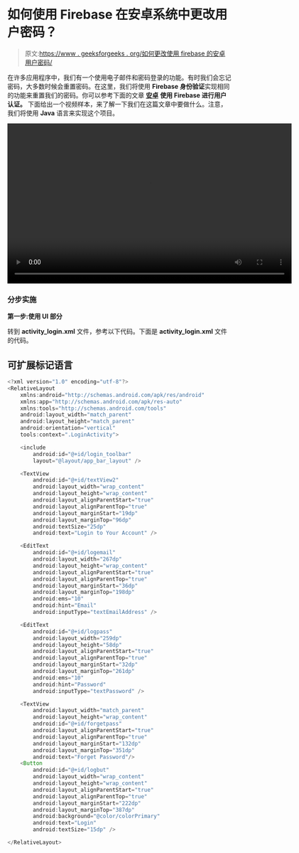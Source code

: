 # 如何使用 Firebase 在安卓系统中更改用户密码？

> 原文:[https://www . geeksforgeeks . org/如何更改使用 firebase 的安卓用户密码/](https://www.geeksforgeeks.org/how-to-change-password-of-user-in-android-using-firebase/)

在许多应用程序中，我们有一个使用电子邮件和密码登录的功能。有时我们会忘记密码，大多数时候会重置密码。在这里，我们将使用 **Firebase 身份验证**实现相同的功能来重置我们的密码。你可以参考下面的文章 [**安卓**](https://www.geeksforgeeks.org/user-authentication-using-firebase-in-android/) **使用 Firebase 进行用户认证。** 下面给出一个视频样本，来了解一下我们在这篇文章中要做什么。注意，我们将使用 **Java** 语言来实现这个项目。

<video class="wp-video-shortcode" id="video-572127-1" width="640" height="360" preload="metadata" controls=""><source type="video/mp4" src="https://media.geeksforgeeks.org/wp-content/uploads/20210308000833/forget.mp4?_=1">[https://media.geeksforgeeks.org/wp-content/uploads/20210308000833/forget.mp4](https://media.geeksforgeeks.org/wp-content/uploads/20210308000833/forget.mp4)</video>

### **分步实施**

**第一步:使用 UI 部分**

转到 **activity_login.xml** 文件，参考以下代码。下面是 **activity_login.xml** 文件的代码。

## 可扩展标记语言

```java
<?xml version="1.0" encoding="utf-8"?>
<RelativeLayout
    xmlns:android="http://schemas.android.com/apk/res/android"
    xmlns:app="http://schemas.android.com/apk/res-auto"
    xmlns:tools="http://schemas.android.com/tools"
    android:layout_width="match_parent"
    android:layout_height="match_parent"
    android:orientation="vertical"
    tools:context=".LoginActivity">

    <include
        android:id="@+id/login_toolbar"
        layout="@layout/app_bar_layout" />

    <TextView
        android:id="@+id/textView2"
        android:layout_width="wrap_content"
        android:layout_height="wrap_content"
        android:layout_alignParentStart="true"
        android:layout_alignParentTop="true"
        android:layout_marginStart="19dp"
        android:layout_marginTop="96dp"
        android:textSize="25dp"
        android:text="Login to Your Account" />

    <EditText
        android:id="@+id/logemail"
        android:layout_width="267dp"
        android:layout_height="wrap_content"
        android:layout_alignParentStart="true"
        android:layout_alignParentTop="true"
        android:layout_marginStart="36dp"
        android:layout_marginTop="198dp"
        android:ems="10"
        android:hint="Email"
        android:inputType="textEmailAddress" />

    <EditText
        android:id="@+id/logpass"
        android:layout_width="259dp"
        android:layout_height="58dp"
        android:layout_alignParentStart="true"
        android:layout_alignParentTop="true"
        android:layout_marginStart="32dp"
        android:layout_marginTop="261dp"
        android:ems="10"
        android:hint="Password"
        android:inputType="textPassword" />

    <TextView
        android:layout_width="match_parent"
        android:layout_height="wrap_content"
        android:id="@+id/forgetpass"
        android:layout_alignParentStart="true"
        android:layout_alignParentTop="true"
        android:layout_marginStart="132dp"
        android:layout_marginTop="351dp"
        android:text="Forget Password"/>
    <Button
        android:id="@+id/logbut"
        android:layout_width="wrap_content"
        android:layout_height="wrap_content"
        android:layout_alignParentStart="true"
        android:layout_alignParentTop="true"
        android:layout_marginStart="222dp"
        android:layout_marginTop="387dp"
        android:background="@color/colorPrimary"
        android:text="Login"
        android:textSize="15dp" />

</RelativeLayout>
```
